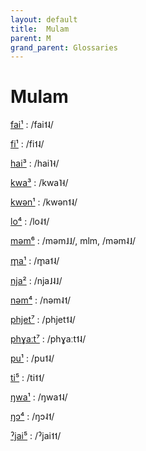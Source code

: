 ```yaml
---
layout: default
title:  Mulam
parent: M
grand_parent: Glossaries
---
```


# Mulam


[fai¹](https://en.wiktionary.org/wiki/?curid=7420196)
: /fai˦˨/

[fi¹](https://en.wiktionary.org/wiki/?curid=7420195)
: /fi˦˨/

[hai³](https://en.wiktionary.org/wiki/?curid=7419799)
: /hai˥˧/

[kwa³](https://en.wiktionary.org/wiki/?curid=7419753)
: /kwa˥˧/

[kwən¹](https://en.wiktionary.org/wiki/?curid=7419794)
: /kwən˦˨/

[lo⁴](https://en.wiktionary.org/wiki/?curid=7419148)
: /lo˨˦/

[məm⁶](https://en.wiktionary.org/wiki/?curid=7419801)
: /məm˩˩/, mlm, /məm˨˩/

[m̥a¹](https://en.wiktionary.org/wiki/?curid=7419797)
: /m̥a˦˨/

[nja²](https://en.wiktionary.org/wiki/?curid=7420159)
: /nja˩˨˩/

[nəm⁴](https://en.wiktionary.org/wiki/?curid=7419136)
: /nəm˨˦/

[phjet⁷](https://en.wiktionary.org/wiki/?curid=7419173)
: /phjet˦˨/

[phɣaːt⁷](https://en.wiktionary.org/wiki/?curid=7419164)
: /phɣaːt˦˨/

[pu¹](https://en.wiktionary.org/wiki/?curid=7420157)
: /pu˦˨/

[ti⁵](https://en.wiktionary.org/wiki/?curid=7419405)
: /ti˦˦/

[ŋwa¹](https://en.wiktionary.org/wiki/?curid=7419796)
: /ŋwa˦˨/

[ŋɔ⁴](https://en.wiktionary.org/wiki/?curid=7419430)
: /ŋɔ˨˦/

[ˀjai⁵](https://en.wiktionary.org/wiki/?curid=7420207)
: /ˀjai˦˦/

